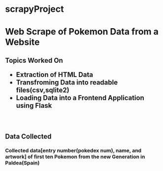 # scrapyProject
<h1>Web Scrape of Pokemon Data from a Website</h1>
<h2>Topics Worked On
<ul>
  <li>Extraction of HTML Data</li>
  <li>Transfroming Data into readable files(csv,sqlite2)</li>
  <li>Loading Data into a Frontend Application using Flask</li>
</ul>
<br>
  <h2>Data Collected</h2>
  <h3>Collected data[entry number(pokedex num), name, and artwork] of first ten Pokemon from the new Generation in Paldea(Spain)</h3>
  
